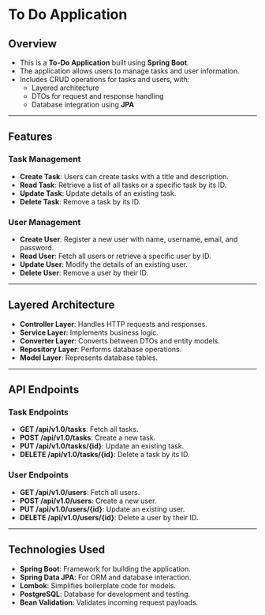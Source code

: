 # To Do Application

## Overview  
- This is a **To-Do Application** built using **Spring Boot**.  
- The application allows users to manage tasks and user information.  
- Includes CRUD operations for tasks and users, with:  
  - Layered architecture  
  - DTOs for request and response handling  
  - Database integration using **JPA**  

---

## Features  

### Task Management  
-  **Create Task**: Users can create tasks with a title and description.  
-  **Read Task**: Retrieve a list of all tasks or a specific task by its ID.  
-  **Update Task**: Update details of an existing task.  
-  **Delete Task**: Remove a task by its ID.  

### User Management  
-  **Create User**: Register a new user with name, username, email, and password.  
-  **Read User**: Fetch all users or retrieve a specific user by ID.  
-  **Update User**: Modify the details of an existing user.  
-  **Delete User**: Remove a user by their ID.  

---

## Layered Architecture  

-  **Controller Layer**: Handles HTTP requests and responses.  
-  **Service Layer**: Implements business logic.  
-  **Converter Layer**: Converts between DTOs and entity models.  
-  **Repository Layer**: Performs database operations.  
-  **Model Layer**: Represents database tables.  

---

## API Endpoints  

### Task Endpoints  
- **GET /api/v1.0/tasks**: Fetch all tasks.  
- **POST /api/v1.0/tasks**: Create a new task.  
- **PUT /api/v1.0/tasks/{id}**: Update an existing task.  
- **DELETE /api/v1.0/tasks/{id}**: Delete a task by its ID.  

### User Endpoints  
- **GET /api/v1.0/users**: Fetch all users.  
- **POST /api/v1.0/users**: Create a new user.  
- **PUT /api/v1.0/users/{id}**: Update an existing user.  
- **DELETE /api/v1.0/users/{id}**: Delete a user by their ID.  

---

## Technologies Used  

-  **Spring Boot**: Framework for building the application.  
-  **Spring Data JPA**: For ORM and database interaction.  
-  **Lombok**: Simplifies boilerplate code for models.  
-  **PostgreSQL**: Database for development and testing.  
-  **Bean Validation**: Validates incoming request payloads.  
